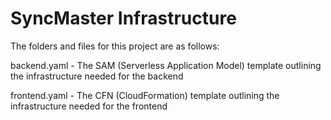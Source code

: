 # SyncMaster Infrastructure

The folders and files for this project are as follows:

backend.yaml - The SAM (Serverless Application Model) template outlining the infrastructure needed for the backend

frontend.yaml - The CFN (CloudFormation) template outlining the infrastructure needed for the frontend